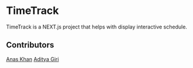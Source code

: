 # TimeTrack

TimeTrack is a NEXT.js project that helps with display interactive schedule.

## Contributors

[Anas Khan](https://github.com/Xyncross1111)
[Aditya Giri](https://github.com/adityagiri3600)